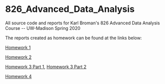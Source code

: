 # 826_Advanced_Data_Analysis

All source code and reports for Karl Broman's 826 Advanced Data Analysis Course -- UW-Madison Spring 2020

The reports created as homework can be found at the links below:

[Homework 1](https://nickpuntoforhof.github.io/826_Advanced_Data_Analysis/826_HW1_Report_Noah_Stafford.html)

[Homework 2](https://nickpuntoforhof.github.io/826_Advanced_Data_Analysis/826_HW2_Report_Noah_Stafford.html)

[Homework 3 Part 1](https://nickpuntoforhof.github.io/826_Advanced_Data_Analysis/826_HW3_REPORT_Part_1_Noah_Stafford.pdf),
[Homework 3 Part 2](https://nickpuntoforhof.github.io/826_Advanced_Data_Analysis/826_HW3_REPORT_Part_2_Noah_Stafford.pdf)

[Homework 4](https://nickpuntoforhof.github.io/826_Advanced_Data_Analysis/826_HW4_Report_Noah_Stafford.html)
